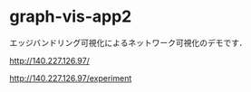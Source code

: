 # graph-vis-app2

エッジバンドリング可視化によるネットワーク可視化のデモです．

http://140.227.126.97/

http://140.227.126.97/experiment
